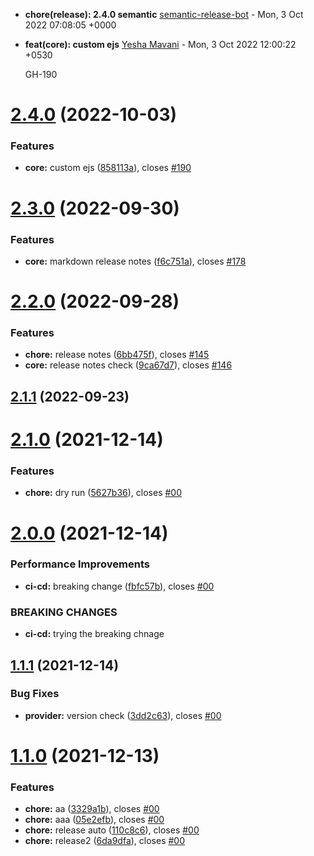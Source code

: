 
  * __chore(release): 2.4.0 semantic__
      [semantic-release-bot](mailto:semantic-release-bot@martynus.net) - Mon, 3 Oct 2022 07:08:05 +0000

      
  
  * __feat(core): custom ejs__
      [Yesha  Mavani](mailto:yesha.mavani@sourcefuse.com) - Mon, 3 Oct 2022 12:00:22 +0530

      
    GH-190
  
# [2.4.0](https://github.com/yeshamavani/release-auti2/compare/v2.3.0...v2.4.0) (2022-10-03)


### Features

* **core:** custom ejs ([858113a](https://github.com/yeshamavani/release-auti2/commit/858113a7c8e1bc48e805ac46f982ebf1afa68cf1)), closes [#190](https://github.com/yeshamavani/release-auti2/issues/190)

# [2.3.0](https://github.com/yeshamavani/release-auti2/compare/v2.2.0...v2.3.0) (2022-09-30)


### Features

* **core:** markdown release notes ([f6c751a](https://github.com/yeshamavani/release-auti2/commit/f6c751af929156b1baf65aed4f2c27556f18f01b)), closes [#178](https://github.com/yeshamavani/release-auti2/issues/178)

# [2.2.0](https://github.com/yeshamavani/release-auti2/compare/v2.1.1...v2.2.0) (2022-09-28)


### Features

* **chore:** release notes ([6bb475f](https://github.com/yeshamavani/release-auti2/commit/6bb475f1fd5def053aa2d32c7f1120f100027b41)), closes [#145](https://github.com/yeshamavani/release-auti2/issues/145)
* **core:** release notes check ([9ca67d7](https://github.com/yeshamavani/release-auti2/commit/9ca67d7f1b4bd9260302a9f667f88a3b9c869f40)), closes [#146](https://github.com/yeshamavani/release-auti2/issues/146)

## [2.1.1](https://github.com/yeshamavani/release-auti2/compare/v2.1.0...v2.1.1) (2022-09-23)

# [2.1.0](https://github.com/yeshamavani/release-auti2/compare/v2.0.0...v2.1.0) (2021-12-14)


### Features

* **chore:** dry run ([5627b36](https://github.com/yeshamavani/release-auti2/commit/5627b363290a119eaf6d726917ecd11746f81940)), closes [#00](https://github.com/yeshamavani/release-auti2/issues/00)

# [2.0.0](https://github.com/yeshamavani/release-auti2/compare/v1.1.1...v2.0.0) (2021-12-14)


### Performance Improvements

* **ci-cd:** breaking change ([fbfc57b](https://github.com/yeshamavani/release-auti2/commit/fbfc57ba8598bdf4c7bc57a425348991f29b3794)), closes [#00](https://github.com/yeshamavani/release-auti2/issues/00)


### BREAKING CHANGES

* **ci-cd:** trying the breaking chnage

## [1.1.1](https://github.com/yeshamavani/release-auti2/compare/v1.1.0...v1.1.1) (2021-12-14)


### Bug Fixes

* **provider:** version check ([3dd2c63](https://github.com/yeshamavani/release-auti2/commit/3dd2c630db4f49adfa0e1780917e7b8ae7fa9792)), closes [#00](https://github.com/yeshamavani/release-auti2/issues/00)

# [1.1.0](https://github.com/yeshamavani/release-auti2/compare/v1.0.0...v1.1.0) (2021-12-13)


### Features

* **chore:** aa ([3329a1b](https://github.com/yeshamavani/release-auti2/commit/3329a1be89c30e28b906014c6280be21145b2617)), closes [#00](https://github.com/yeshamavani/release-auti2/issues/00)
* **chore:** aaa ([05e2efb](https://github.com/yeshamavani/release-auti2/commit/05e2efbef8bfa0c7b6c0fcd3ac09aed03c2435b1)), closes [#00](https://github.com/yeshamavani/release-auti2/issues/00)
* **chore:** release auto ([110c8c6](https://github.com/yeshamavani/release-auti2/commit/110c8c6d6c6d15eead089b97cc457d70c8fe04cc)), closes [#00](https://github.com/yeshamavani/release-auti2/issues/00)
* **chore:** release2 ([6da9dfa](https://github.com/yeshamavani/release-auti2/commit/6da9dfa2b6d6a03e2c104c11145dbfa47a783918)), closes [#00](https://github.com/yeshamavani/release-auti2/issues/00)